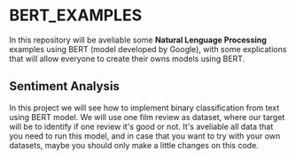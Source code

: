 # BERT_EXAMPLES

In this repository will be aveliable some __Natural Lenguage Processing__ examples using BERT (model developed by Google), with some explications that will allow everyone to create their owns models using BERT.

## Sentiment Analysis

In this project we will see how to implement binary classification from text using BERT model. 
We will use one film review as dataset, where our target will be to identify if one review it's good or not.
It's aveliable all data that you need to run this model, and in case that you want to try with your own datasets, maybe you should only make a little changes on this code.


